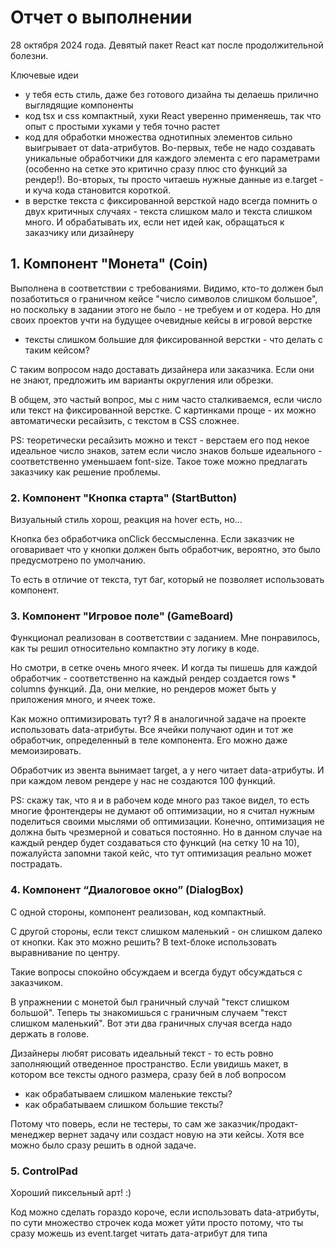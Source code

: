 # Отчет о выполнении

28 октября 2024 года. Девятый пакет React кат после продолжительной болезни.

Ключевые идеи
- у тебя есть стиль, даже без готового дизайна ты делаешь прилично выглядящие компоненты
- код tsx и css компактный, хуки React уверенно применяешь, так что опыт с простыми хуками у тебя точно растет
- код для обработки множества однотипных элементов сильно выигрывает от data-атрибутов. Во-первых, тебе не надо создавать уникальные обработчики для каждого элемента с его параметрами (особенно на сетке это критично сразу плюс сто функций за рендер!). Во-вторых, ты просто читаешь нужные данные из e.target - и куча кода становится короткой. 
- в верстке текста с фиксированной версткой надо всегда помнить о двух критичных случаях - текста слишком мало и текста слишком много. И обрабатывать их, если нет идей как, обращаться к заказчику или дизайнеру 

## 1. Компонент "Монета" (Coin)

Выполнена в соответствии с требованиями. Видимо, кто-то должен был позаботиться о граничном кейсе "число символов слишком большое", но поскольку в задании этого не было - не требуем и от кодера. Но для своих проектов учти на будущее очевидные кейсы в игровой верстке
- тексты слишком большие для фиксированной верстки - что делать с таким кейсом?

С таким вопросом надо доставать дизайнера или заказчика.  Если они не знают, предложить им варианты округления или обрезки. 

В общем, это частый вопрос, мы с ним часто сталкиваемся, если число или текст на фиксированной верстке. С картинками проще - их можно автоматически ресайзить, с текстом в CSS сложнее.

PS: теоретически ресайзить можно и текст - верстаем его под некое идеальное число знаков, затем если число знаков больше идеального - соответственно уменьшаем font-size. Такое тоже можно предлагать заказчику как решение проблемы.


### 2. Компонент "Кнопка старта" (StartButton)

Визуальный стиль хорош, реакция на hover есть, но...

Кнопка без обработчика onClick бессмысленна. Если заказчик не оговаривает что у кнопки должен быть обработчик, вероятно, это было предусмотрено по умолчанию.

То есть в отличие от текста, тут баг, который не позволяет использовать компонент.


### 3.  Компонент "Игровое поле" (GameBoard)

Функционал реализован в соответствии с заданием. Мне понравилось, как ты решил относительно компактно эту логику в коде.

Но смотри, в сетке очень много ячеек. И когда ты пишешь для каждой обработчик - соответственно на каждый рендер создается rows * columns функций. Да, они мелкие, но рендеров может быть у приложения много, и ячеек тоже. 

Как можно оптимизировать тут? Я в аналогичной задаче на проекте использовать data-атрибуты. Все ячейки получают один и тот же обработчик, определенный в теле компонента. Его можно даже мемоизировать. 

Обработчик из эвента вынимает target, а у него читает data-атрибуты. И при каждом левом рендере у нас не создаются 100 функций.

PS: скажу так, что я и в рабочем коде много раз такое видел, то есть многие фронтендеры не думают об оптимизации, но я считал нужным поделиться своими мыслями об оптимизации. Конечно, оптимизация не должна быть чрезмерной и соваться постоянно. Но в данном случае на каждый рендер будет создаваться сто функций (на сетку 10 на 10), пожалуйста запомни такой кейс, что тут оптимизация реально может пострадать.


### 4. Компонент “Диалоговое окно” (DialogBox)
                                                       
С одной стороны, компонент реализован, код компактный.

С другой стороны, если текст слишком маленький - он слишком далеко от кнопки. Как это можно решить? В text-блоке использовать выравнивание по центру. 

Такие вопросы спокойно обсуждаем и всегда будут обсуждаться с заказчиком.

В упражнении с монетой был граничный случай "текст слишком большой". Теперь ты знакомишься с граничным случаем "текст слишком маленький". Вот эти два граничных случая всегда надо держать в голове.

Дизайнеры любят рисовать идеальный текст - то есть ровно заполняющий отведенное пространство. Если увидишь макет, в котором все тексты одного размера, сразу бей в лоб вопросом
- как обрабатываем слишком маленькие тексты?
- как обрабатываем слишком большие тексты?

Потому что поверь, если не тестеры, то сам же заказчик/продакт-менеджер вернет задачу или создаст новую на эти кейсы. Хотя все можно было сразу решить в одной задаче.


### 5. ControlPad

Хороший пиксельный арт! :) 

Код можно сделать гораздо короче, если использовать data-атрибуты, по сути множество строчек кода может уйти просто потому, что ты сразу можешь из event.target читать дата-атрибут для типа

